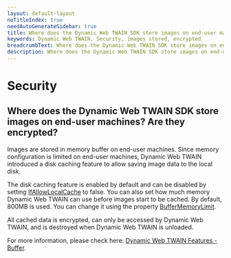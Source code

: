 ```yaml
---
layout: default-layout
noTitleIndex: true
needAutoGenerateSidebar: true
title: Where does the Dynamic Web TWAIN SDK store images on end-user machines? Are they encrypted?
keywords: Dynamic Web TWAIN, Security, images stored, encrypted
breadcrumbText: Where does the Dynamic Web TWAIN SDK store images on end-user machines? Are they encrypted?
description: Where does the Dynamic Web TWAIN SDK store images on end-user machines? Are they encrypted?
---
```


# Security

## Where does the Dynamic Web TWAIN SDK store images on end-user machines? Are they encrypted?

Images are stored in memory buffer on end-user machines. Since memory configuration is limited on end-user machines, Dynamic Web TWAIN introduced a disk caching feature to allow saving image data to the local disk.

The disk caching feature is enabled by default and can be disabled by setting <a href="https://www.dynamsoft.com/web-twain/docs/info/api/WebTwain_Buffer.html?ver=latest#ifallowlocalcache" target="_blank">IfAllowLocalCache</a> to false. You can also set how much memory Dynamic Web TWAIN can use before images start to be cached. By default, 800MB is used. You can change it using the property <a href="https://www.dynamsoft.com/web-twain/docs/info/api/WebTwain_Buffer.html?ver=latest#buffermemorylimit" target="_blank">BufferMemoryLimit</a>.

All cached data is encrypted, can only be accessed by Dynamic Web TWAIN, and is destroyed when Dynamic Web TWAIN is unloaded.

For more information, please check here: <a href="https://www.dynamsoft.com/web-twain/docs/indepth/features/buffer.html?ver=latest" target="_blank">Dynamic Web TWAIN Features - Buffer</a>.
